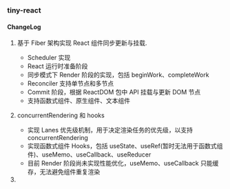 ### tiny-react

#### ChangeLog

1. 基于 Fiber 架构实现 React 组件同步更新与挂载.

   - Scheduler 实现
   - React 运行时准备阶段
   - 同步模式下 Render 阶段的实现，包括 beginWork、completeWork
   - Reconciler 支持单节点和多节点
   - Commit 阶段，根据 ReactDOM 包中 API 挂载与更新 DOM 节点
   - 支持函数式组件、原生组件、文本组件

2. concurrentRendering 和 hooks

   - 实现 Lanes 优先级机制，用于决定渲染任务的优先级，以支持 concurrentRendering
   - 实现函数式组件 Hooks，包括 useState、useRef(暂时无法用于函数式组件)、useMemo、useCallback、useReducer
   - 目前 Render 阶段尚未实现性能优化，useMemo、useCallback 只能缓存，无法避免组件重复渲染

3.
